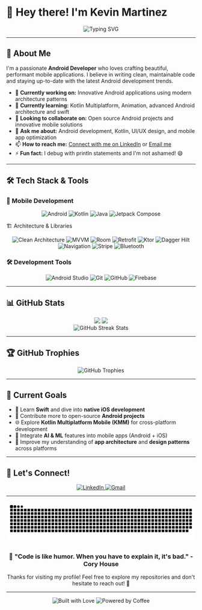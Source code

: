 # 👋 Hey there! I'm Kevin Martinez

<div align="center">
  <img src="https://readme-typing-svg.herokuapp.com?font=Fira+Code&pause=1000&color=2196F3&center=true&vCenter=true&width=435&lines=Android+Developer+%F0%9F%93%B1;Kotlin+%26+Java+Enthusiast;Building+Mobile+Experiences;Always+Learning+%F0%9F%9A%80" alt="Typing SVG" />
</div>

---

## 🚀 About Me

I'm a passionate **Android Developer** who loves crafting beautiful, performant mobile applications. I believe in writing clean, maintainable code and staying up-to-date with the latest Android development trends.

- 🔭 **Currently working on:** Innovative Android applications using modern architecture patterns
- 🌱 **Currently learning:** Kotlin Multiplatform, Animation, advanced Android architecture and swift
- 👯 **Looking to collaborate on:** Open source Android projects and innovative mobile solutions
- 💬 **Ask me about:** Android development, Kotlin, UI/UX design, and mobile app optimization
- 📫 **How to reach me:** [Connect with me on LinkedIn](https://www.linkedin.com/in/kevinmrtinez) or [Email me](mailto:ceronk003@gmail.com)
- ⚡ **Fun fact:** I debug with println statements and I'm not ashamed! 😄

---

## 🛠️ Tech Stack & Tools

### 📱 Mobile Development
<p align="center">
  <img src="https://img.shields.io/badge/Android-3DDC84?style=for-the-badge&logo=android&logoColor=white" alt="Android"/>
  <img src="https://img.shields.io/badge/Kotlin-0095D5?style=for-the-badge&logo=kotlin&logoColor=white" alt="Kotlin"/>
  <img src="https://img.shields.io/badge/Java-ED8B00?style=for-the-badge&logo=openjdk&logoColor=white" alt="Java"/>
  <img src="https://img.shields.io/badge/Jetpack%20Compose-4285F4?style=for-the-badge&logo=jetpackcompose&logoColor=white" alt="Jetpack Compose"/>
</p>

🏗️ Architecture & Libraries
<p align="center">
  <img src="https://img.shields.io/badge/Clean%20Architecture-9C27B0?style=for-the-badge" alt="Clean Architecture"/>
  <img src="https://img.shields.io/badge/MVVM-FF6B6B?style=for-the-badge" alt="MVVM"/>
  <img src="https://img.shields.io/badge/Room-4CAF50?style=for-the-badge" alt="Room"/>
  <img src="https://img.shields.io/badge/Retrofit-48B983?style=for-the-badge" alt="Retrofit"/>
  <img src="https://img.shields.io/badge/Ktor-087CFA?style=for-the-badge" alt="Ktor"/>
  <img src="https://img.shields.io/badge/Dagger%20Hilt-FF6B35?style=for-the-badge" alt="Dagger Hilt"/>
  <img src="https://img.shields.io/badge/Navigation-2196F3?style=for-the-badge" alt="Navigation"/>
  <img src="https://img.shields.io/badge/Stripe-635BFF?style=for-the-badge&logo=stripe&logoColor=white" alt="Stripe"/>
  <img src="https://img.shields.io/badge/Bluetooth-0082FC?style=for-the-badge&logo=bluetooth&logoColor=white" alt="Bluetooth"/>
</p>

### 🛠️ Development Tools
<p align="center">
  <img src="https://img.shields.io/badge/Android%20Studio-3DDC84?style=for-the-badge&logo=androidstudio&logoColor=white" alt="Android Studio"/>
  <img src="https://img.shields.io/badge/Git-F05032?style=for-the-badge&logo=git&logoColor=white" alt="Git"/>
  <img src="https://img.shields.io/badge/GitHub-100000?style=for-the-badge&logo=github&logoColor=white" alt="GitHub"/>
  <img src="https://img.shields.io/badge/Firebase-FFCA28?style=for-the-badge&logo=firebase&logoColor=black" alt="Firebase"/>
</p>

---

## 📊 GitHub Stats

<div align="center">
  <img height="180em" src="https://github-readme-stats.vercel.app/api?username=KevinMartinezC&show_icons=true&theme=tokyonight&include_all_commits=true&count_private=true"/>
  <img height="180em" src="https://github-readme-stats.vercel.app/api/top-langs/?username=KevinMartinezC&layout=compact&langs_count=7&theme=tokyonight"/>
</div>

<div align="center">
  <img src="https://github-readme-streak-stats.herokuapp.com/?user=KevinMartinezC&theme=tokyonight" alt="GitHub Streak Stats"/>
</div>

---

## 🏆 GitHub Trophies

<div align="center">
  <img src="https://github-profile-trophy.vercel.app/?username=KevinMartinezC&theme=tokyonight&no-frame=true&no-bg=true&row=1&column=6" alt="GitHub Trophies"/>
</div>

---

## 🎯 Current Goals

- 📱 Learn **Swift** and dive into **native iOS development**
- 🔧 Contribute more to open-source **Android projects**
- 🌐 Explore **Kotlin Multiplatform Mobile (KMM)** for cross-platform development
- 🤖 Integrate **AI & ML** features into mobile apps (Android + iOS)
- 🧠 Improve my understanding of **app architecture** and **design patterns** across platforms

---

## 🤝 Let's Connect!

<div align="center">
  <a href="https://www.linkedin.com/in/kevinmrtinez">
    <img src="https://img.shields.io/badge/LinkedIn-0077B5?style=for-the-badge&logo=linkedin&logoColor=white" alt="LinkedIn"/>
  </a>
  <a href="mailto:ceronk003@gmail.comcom">
    <img src="https://img.shields.io/badge/Gmail-D14836?style=for-the-badge&logo=gmail&logoColor=white" alt="Gmail"/>
  </a>
  
---

<div align="center">
  <img src="https://raw.githubusercontent.com/platane/snk/output/github-contribution-grid-snake-dark.svg" alt="Snake animation" />
</div>

<div align="center">
  <h3>💫 "Code is like humor. When you have to explain it, it's bad." - Cory House</h3>
  <p>Thanks for visiting my profile! Feel free to explore my repositories and don't hesitate to reach out! 🚀</p>
</div>

---

<div align="center">
  <img src="https://forthebadge.com/images/badges/built-with-love.svg" alt="Built with Love"/>
  <img src="https://forthebadge.com/images/badges/powered-by-coffee.svg" alt="Powered by Coffee"/>
</div>
